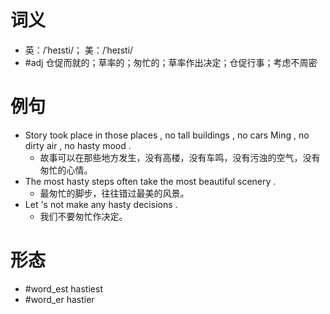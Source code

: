 # 词义
- 英：/ˈheɪsti/； 美：/ˈheɪsti/
- #adj 仓促而就的；草率的；匆忙的；草率作出决定；仓促行事；考虑不周密
# 例句
- Story took place in those places , no tall buildings , no cars Ming , no dirty air , no hasty mood .
	- 故事可以在那些地方发生，没有高楼，没有车鸣，没有污浊的空气，没有匆忙的心情。
- The most hasty steps often take the most beautiful scenery .
	- 最匆忙的脚步，往往错过最美的风景。
- Let 's not make any hasty decisions .
	- 我们不要匆忙作决定。
# 形态
- #word_est hastiest
- #word_er hastier
